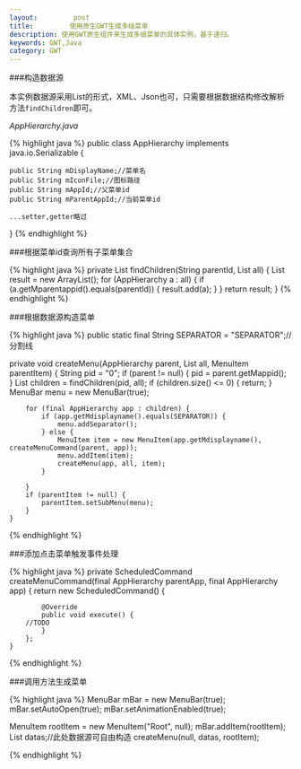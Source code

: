 ```yaml
---
layout:         post
title:         使用原生GWT生成多级菜单
description: 使用GWT原生组件来生成多级菜单的具体实例，基于递归。
keywords: GWT,Java
category: GWT
---
```


###构造数据源

本实例数据源采用List<AppHierarchy>的形式，XML、Json也可，只需要根据数据结构修改解析方法`findChildren`即可。

*AppHierarchy.java*

{% highlight java %}
public class AppHierarchy implements java.io.Serializable {

	public String mDisplayName;//菜单名
	public String mIconFile;//图标路径
	public String mAppId;//父菜单id
	public String mParentAppId;//当前菜单id
	
	...setter,getter略过
	
}
{% endhighlight %}


###根据菜单id查询所有子菜单集合

{% highlight java %}
private List<AppHierarchy> findChildren(String parentId, List<AppHierarchy> all) {
		List<AppHierarchy> result = new ArrayList<AppHierarchy>();
		for (AppHierarchy a : all) {
			if (a.getMparentappid().equals(parentId)) {
				result.add(a);
			}
		}
		return result;
}
{% endhighlight %}

###根据数据源构造菜单

{% highlight java %}
public static final String SEPARATOR = "SEPARATOR";//分割线

private void createMenu(AppHierarchy parent, List<AppHierarchy> all, MenuItem parentItem) {
		String pid = "0";
		if (parent != null) {
			pid = parent.getMappid();
		}
		List<AppHierarchy> children = findChildren(pid, all);
		if (children.size() <= 0) {
			return;
		}
		MenuBar menu = new MenuBar(true);

		for (final AppHierarchy app : children) {
			if (app.getMdisplayname().equals(SEPARATOR)) {
				menu.addSeparator();
			} else {
				MenuItem item = new MenuItem(app.getMdisplayname(), createMenuCommand(parent, app));
				menu.addItem(item);
				createMenu(app, all, item);
			}

		}
		if (parentItem != null) {
			parentItem.setSubMenu(menu);
		}
	}
	
{% endhighlight %}

###添加点击菜单触发事件处理

{% highlight java %}
private ScheduledCommand createMenuCommand(final AppHierarchy parentApp, final AppHierarchy app) {
		return new ScheduledCommand() {

			@Override
			public void execute() {
        //TODO
			}
		};
	}
{% endhighlight %}

###调用方法生成菜单

{% highlight java %}
MenuBar mBar = new MenuBar(true);
mBar.setAutoOpen(true);
mBar.setAnimationEnabled(true);

MenuItem rootItem = new MenuItem("Root", null);
mBar.addItem(rootItem);
List<AppHierarchy> datas;//此处数据源可自由构造
createMenu(null, datas, rootItem);

{% endhighlight %}

